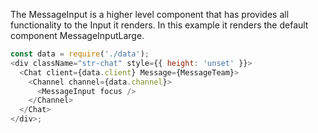 The MessageInput is a higher level component that has provides all functionality to the Input it renders. In this example it renders the default component MessageInputLarge.

```js
const data = require('./data');
<div className="str-chat" style={{ height: 'unset' }}>
  <Chat client={data.client} Message={MessageTeam}>
    <Channel channel={data.channel}>
      <MessageInput focus />
    </Channel>
  </Chat>
</div>;
```
